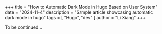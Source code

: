 +++
title = "How to Automatic Dark Mode in Hugo Based on User System"
date = "2024-11-4"
description = "Sample article showcasing automatic dark mode in hugo"
tags = [
    "Hugo",
    "dev"
]
author = "Li Xiang"
+++

To be continued...